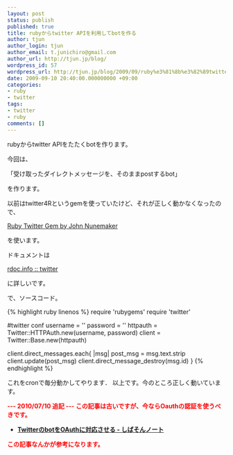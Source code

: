 ```yaml
---
layout: post
status: publish
published: true
title: rubyからtwitter APIを利用してbotを作る
author: tjun
author_login: tjun
author_email: t.junichiro@gmail.com
author_url: http://tjun.jp/blog/
wordpress_id: 57
wordpress_url: http://tjun.jp/blog/2009/09/ruby%e3%81%8b%e3%82%89twitter-api%e3%82%92%e5%88%a9%e7%94%a8%e3%81%97%e3%81%a6bot%e3%82%92%e4%bd%9c%e3%82%8b/
date: 2009-09-10 20:40:00.000000000 +09:00
categories:
- ruby
- twitter
tags:
- twitter
- ruby
comments: []
---
```

rubyからtwitter APIをたたくbotを作ります。

今回は、

「受け取ったダイレクトメッセージを、そのままpostするbot」

を作ります。

以前はtwitter4Rというgemを使っていたけど、それが正しく動かなくなったので、

<a href="http://twitter.rubyforge.org/">Ruby Twitter Gem by John Nunemaker</a>

を使います。

ドキュメントは

<a href="http://rdoc.info/projects/jnunemaker/twitter">rdoc.info :: twitter</a>

に詳しいです。

で、ソースコード。

{% highlight ruby linenos %}
require 'rubygems'
require 'twitter'

#twitter conf
username = ''
password = ''
httpauth = Twitter::HTTPAuth.new(username, password)
client = Twitter::Base.new(httpauth)

client.direct_messages.each{ |msg|
  post_msg = msg.text.strip
  client.update(post_msg)
  client.direct_message_destroy(msg.id)
}
{% endhighlight %}

これをcronで毎分動かしてやります．
以上です。今のところ正しく動いています。

<span style="color: #ff0000;"><strong>--- 2010/07/10 追記 ---
この記事は古いですが、今ならOauthの認証を使うべきです。</strong></span>
<ul>
	<li><span style="color: #ff0000;"><strong><a href="http://d.hatena.ne.jp/shibason/20090802/1249204953">TwitterのbotをOAuthに対応させる - しばそんノート</a></strong></span></li>
</ul>
<span style="color: #ff0000;"><strong>この記事なんかが参考になります。</strong></span>
